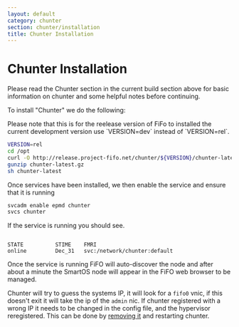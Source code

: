 ```yaml
---
layout: default
category: chunter
section: chunter/installation
title: Chunter Installation
---
```

# Chunter Installation

Please read the Chunter section in the current build section above for basic information on chunter and some helpful notes before continuing.

To install "Chunter" we do the following:

<p class="bs-callout bs-callout-info">
Please note that this is for the reelease version of FiFo to installed the current development version use `VERSION=dev` instead of `VERSION=rel`.
</p>

```bash
VERSION=rel
cd /opt
curl -O http://release.project-fifo.net/chunter/${VERSION}/chunter-latest.gz
gunzip chunter-latest.gz
sh chunter-latest
```

Once services have been installed, we then enable the service and ensure that it is running

```bash
svcadm enable epmd chunter
svcs chunter
```

If the service is running you should see.

```

STATE          STIME    FMRI
online         Dec_31   svc:/network/chunter:default
```

Once the service is running FiFO will auto-discover the node and after about a minute the SmartOS node will appear in the FiFO web browser to be managed.

Chunter will try to guess the systems IP, it will look for a `fifo0` vnic, if this doesn't exit it will take the ip of the `admin` nic. If chunter registered with a wrong IP it needs to be changed in the config file, and the hypervisor reregistered. This can be done by [removing it](/sniffle/administration.html) and restarting chunter.
